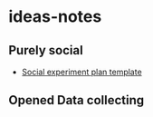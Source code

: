 # ideas-notes

## Purely social

- [Social experiment plan template](social/template/README.md)

## Opened Data collecting
